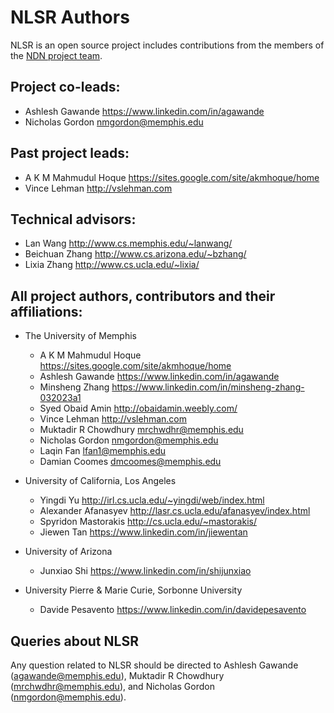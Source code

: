 NLSR Authors
===========

NLSR is an open source project includes contributions from the members of the
[NDN project team](http://named-data.net/project/participants/).

## Project co-leads:

* Ashlesh Gawande  <https://www.linkedin.com/in/agawande>
* Nicholas Gordon  <nmgordon@memphis.edu>

## Past project leads:

* A K M Mahmudul Hoque <https://sites.google.com/site/akmhoque/home>
* Vince Lehman <http://vslehman.com>

## Technical advisors:

* Lan Wang            <http://www.cs.memphis.edu/~lanwang/>
* Beichuan Zhang      <http://www.cs.arizona.edu/~bzhang/>
* Lixia Zhang         <http://www.cs.ucla.edu/~lixia/>


## All project authors, contributors and their affiliations:

* The University of Memphis

    * A K M Mahmudul Hoque <https://sites.google.com/site/akmhoque/home>
    * Ashlesh Gawande      <https://www.linkedin.com/in/agawande>
    * Minsheng Zhang       <https://www.linkedin.com/in/minsheng-zhang-032023a1>
    * Syed Obaid Amin      <http://obaidamin.weebly.com/>
    * Vince Lehman         <http://vslehman.com>
    * Muktadir R Chowdhury <mrchwdhr@memphis.edu>
    * Nicholas Gordon      <nmgordon@memphis.edu>
    * Laqin Fan            <lfan1@memphis.edu>
    * Damian Coomes        <dmcoomes@memphis.edu>

* University of California, Los Angeles

    * Yingdi Yu           <http://irl.cs.ucla.edu/~yingdi/web/index.html>
    * Alexander Afanasyev <http://lasr.cs.ucla.edu/afanasyev/index.html>
    * Spyridon Mastorakis <http://cs.ucla.edu/~mastorakis/>
    * Jiewen Tan          <https://www.linkedin.com/in/jiewentan>

* University of Arizona

    * Junxiao Shi         <https://www.linkedin.com/in/shijunxiao>

* University Pierre & Marie Curie, Sorbonne University

    * Davide Pesavento    <https://www.linkedin.com/in/davidepesavento>

## Queries about NLSR

Any question related to NLSR should be directed to Ashlesh Gawande (agawande@memphis.edu),
Muktadir R Chowdhury (mrchwdhr@memphis.edu), and Nicholas Gordon (nmgordon@memphis.edu).
